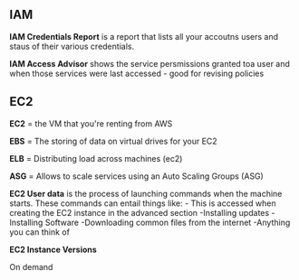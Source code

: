 IAM
---

**IAM Credentials Report** is a report that lists all your accoutns users and staus of their various credentials.

**IAM Access Advisor** shows the service persmissions granted toa  user and when those services were last accessed - good for revising policies


EC2
---
**EC2** = the VM that you're renting from AWS

**EBS** = The storing of data on virtual drives for your EC2

**ELB** = Distributing load across machines (ec2)

**ASG** = Allows to scale services using an Auto Scaling Groups (ASG)

**EC2 User data** is the process of launching commands when the machine starts. These commands can entail things like: - This is accessed when creating the EC2 instance in the advanced section
-Installing updates
-Installing Software
-Downloading common files from the internet
-Anything you can think of


**EC2 Instance Versions**

On demand
